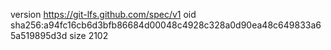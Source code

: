 version https://git-lfs.github.com/spec/v1
oid sha256:a94fc16cb6d3bfb86684d00048c4928c328a0d90ea48c649833a65a519895d3d
size 2102
